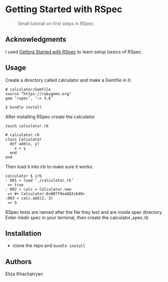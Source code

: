 

# Getting Started with RSpec
> Small tutorial on first steps in RSpec.  

## Acknowledgments

I used [Getting Started with RSpec](https://medium.com/@mindovermiles262/getting-started-with-rspec-part-1-9418909f5e53) to learn setup basics of RSpec.

## Usage

Create a directory called calculator and make a Gemfile in it. 
```
# calculator/Gemfile
source “https://rubygems.org"
gem ‘rspec’, ‘~> 3.6’

$ bundle install
```
After installing RSpec create the calculator.
```
touch calculator.rb

# calculator.rb
class Calculator
  def add(x, y)
    x + y
  end
end
```
Then load it into irb to make sure it works:
```
calculator $ irb
: 001 > load ‘./calculator.rb’
 => true
: 002 > calc = Calculator.new
 => #< Calculator:0x007f9ea882cb40>
:003 > calc.add(2, 3)
 => 5
```
RSpec tests are named after the file they test and are inside spec directory. Enter mkdir spec in your terminal, then create the calculator_spec.rb


## Installation
- clone the repo and `bundle install`	

## Authors

Eliza Khachatryan
